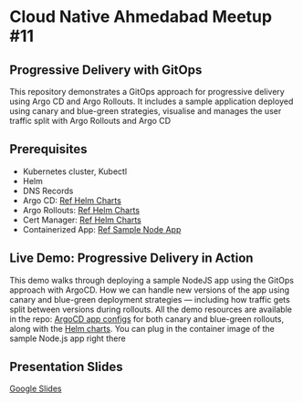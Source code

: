 # Cloud Native Ahmedabad Meetup #11

## Progressive Delivery with GitOps
This repository demonstrates a GitOps approach for progressive delivery using Argo CD and Argo Rollouts. It includes a sample application deployed using canary and blue-green strategies, visualise and manages the user traffic split with Argo Rollouts and Argo CD

## Prerequisites
- Kubernetes cluster, Kubectl
- Helm
- DNS Records
- Argo CD: [Ref Helm Charts](https://github.com/smartSenseSolutions/progressive-delivery-with-gitops/tree/main/helm-charts/argocd)
- Argo Rollouts: [Ref Helm Charts](https://github.com/smartSenseSolutions/progressive-delivery-with-gitops/tree/main/helm-charts/argo-rollouts)
- Cert Manager: [Ref Helm Charts](https://github.com/smartSenseSolutions/progressive-delivery-with-gitops/tree/main/helm-charts/cert-manager)
- Containerized App: [Ref Sample Node App](https://github.com/smartSenseSolutions/progressive-delivery-with-gitops/tree/main/sample-node-app)

## Live Demo: Progressive Delivery in Action
This demo walks through deploying a sample NodeJS app using the GitOps approach with ArgoCD. How we can handle new versions of the app using canary and blue-green deployment strategies — including how traffic gets split between versions during rollouts. All the demo resources are available in the repo: [ArgoCD app configs](https://github.com/smartSenseSolutions/progressive-delivery-with-gitops/tree/main/argocd-apps) for both canary and blue-green rollouts, along with the [Helm charts](https://github.com/smartSenseSolutions/progressive-delivery-with-gitops/tree/main/helm-charts). You can plug in the container image of the sample Node.js app right there

## Presentation Slides
[Google Slides](https://docs.google.com/presentation/d/1iVrn_f4IkQJlWALJjAFpmDICtY8vDmjH3rSPKUb4VuM/edit?usp=sharing)
